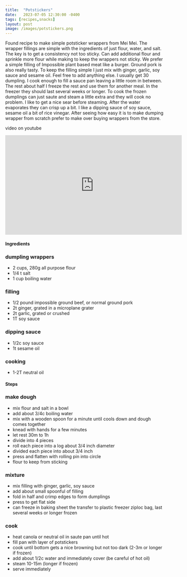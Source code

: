 ```yaml
---
title:  "Potstickers"
date:   2023-07-05 12:30:00 -0400
tags: [recipes,snacks]
layout: post
image: /images/potstickers.png
---
```


Found recipe to make simple potsticker wrappers from Mei Mei.  The wrapper fillings are simple with the ingredients of just flour, water, and salt.  The key is to get a consistency not too sticky.  Can add additional flour and sprinkle more flour while making to keep the wrappers not sticky.  We prefer a simple filling of Impossible plant based meat like a burger.  Ground pork is also really tasty. To keep the filling simple I just mix with ginger, garlic, soy sauce and sesame oil.  Feel free to add anything else.  I usually get 30 dumpling.  I cook enough to fill a sauce pan leaving a little room in between.  The rest about half I freeze the rest and use them for another meal.  In the freezer they should last several weeks or longer.  To cook the frozen dumplings can just saute and steam a little extra and they will cook no problem. I like to get a nice sear before steaming.  After the water evaporates they can crisp up a bit.  I like a dipping sauce of soy sauce, sesame oil a bit of rice vinegar. After seeing how easy it is to make dumping wrapper from scratch prefer to make over buying wrappers from the store.  

video on youtube
<iframe width="560" height="315" src="https://www.youtube.com/embed/aEaiwD_mhCs" title="YouTube video player" frameborder="0" allow="accelerometer; autoplay; clipboard-write; encrypted-media; gyroscope; picture-in-picture; web-share" allowfullscreen></iframe>

#### Ingredients
### dumpling wrappers
- 2 cups, 280g all purpose flour
- 1/4 t salt
- 1 cup boiling water
### filling
- 1/2 pound impossible ground beef, or normal ground pork
- 2t ginger, grated in a microplane grater
- 2t garlic, grated or crushed
- 1T soy sauce
### dipping sauce
- 1/2c soy sauce
- 1t sesame oil
### cooking
- 1-2T neutral oil

#### Steps
### make dough
- mix flour and salt in a bowl
- add about 3/4c boiling water
- mix with a wooden spoon for a minute until cools down and dough comes together
- knead with hands for a few minutes
- let rest 30m to 1h
- divide into 4 pieces
- roll each piece into a log about 3/4 inch diameter
- divided each piece into about 3/4 inch
- press and flatten with rolling pin into circle
- flour to keep from sticking
### mixture
- mix filling with ginger, garlic, soy sauce
- add about small spoonful of filling
- fold in half and crimp edges to form dumplings
- press to get flat side
- can freeze in baking sheet the transfer to plastic freezer ziploc bag, last several weeks or longer frozen
### cook
- heat canola or neutral oil in saute pan until hot
- fill pan with layer of potstickers
- cook until bottom gets a nice browning but not too dark (2-3m or longer if frozen)
- add about 1/2c water and immediately cover (be careful of hot oil)
- steam 10-15m (longer if frozen)
- serve immediately
